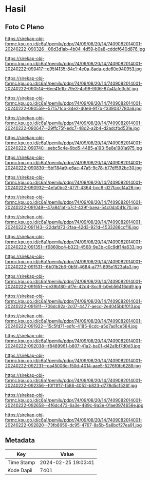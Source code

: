 # Hasil

## Foto C Plano

https://sirekap-obj-formc.kpu.go.id/c6a1/pemilu/pdpr/74/09/08/20/14/7409082014001-20240222-090326--06d3d1ab-4b04-4d59-b0a8-cdddf640d876.jpg

https://sirekap-obj-formc.kpu.go.id/c6a1/pemilu/pdpr/74/09/08/20/14/7409082014001-20240222-090417--e95f4135-84c1-4e0a-8ada-ede60e940953.jpg

https://sirekap-obj-formc.kpu.go.id/c6a1/pemilu/pdpr/74/09/08/20/14/7409082014001-20240222-090514--6ee41e1b-79e3-4c99-9f06-87a4fafe3c5f.jpg

https://sirekap-obj-formc.kpu.go.id/c6a1/pemilu/pdpr/74/09/08/20/14/7409082014001-20240222-090559--571571cb-34e2-40e6-9f7b-f339037780a6.jpg

https://sirekap-obj-formc.kpu.go.id/c6a1/pemilu/pdpr/74/09/08/20/14/7409082014001-20240222-090647--29ffc75f-edc7-48d2-a2b4-d2adcfbd531e.jpg

https://sirekap-obj-formc.kpu.go.id/c6a1/pemilu/pdpr/74/09/08/20/14/7409082014001-20240222-090740--eebc5c4e-9bd5-4485-a193-5e8e1981a975.jpg

https://sirekap-obj-formc.kpu.go.id/c6a1/pemilu/pdpr/74/09/08/20/14/7409082014001-20240222-090830--5bf184a9-e6ac-47a5-9c78-b77df592bc30.jpg

https://sirekap-obj-formc.kpu.go.id/c6a1/pemilu/pdpr/74/09/08/20/14/7409082014001-20240222-090932--4efa0bc2-477f-4364-bcc6-d27faccf4a26.jpg

https://sirekap-obj-formc.kpu.go.id/c6a1/pemilu/pdpr/74/09/08/20/14/7409082014001-20240222-091049--47a841af-b7cf-439f-baea-54c0da041c70.jpg

https://sirekap-obj-formc.kpu.go.id/c6a1/pemilu/pdpr/74/09/08/20/14/7409082014001-20240222-091143--22dafd73-2faa-42d3-921d-4533288ccf16.jpg

https://sirekap-obj-formc.kpu.go.id/c6a1/pemilu/pdpr/74/09/08/20/14/7409082014001-20240222-091351--f6860bc4-b323-4568-9e3b-c0c9df14a633.jpg

https://sirekap-obj-formc.kpu.go.id/c6a1/pemilu/pdpr/74/09/08/20/14/7409082014001-20240222-091531--6b01b2b6-0b5f-4684-a77f-895e1523afa3.jpg

https://sirekap-obj-formc.kpu.go.id/c6a1/pemilu/pdpr/74/09/08/20/14/7409082014001-20240222-091651--ce39b180-df7e-42d4-8cc9-b0eb56416dd9.jpg

https://sirekap-obj-formc.kpu.go.id/c6a1/pemilu/pdpr/74/09/08/20/14/7409082014001-20240222-091811--706dc92a-2c07-4477-aecd-2e4045bbf013.jpg

https://sirekap-obj-formc.kpu.go.id/c6a1/pemilu/pdpr/74/09/08/20/14/7409082014001-20240222-091922--15c5fd71-edfc-4185-8cdc-a5d7ad1ce584.jpg

https://sirekap-obj-formc.kpu.go.id/c6a1/pemilu/pdpr/74/09/08/20/14/7409082014001-20240222-092038--f8489961-b807-41a2-ba01-d42a1bf7d0d3.jpg

https://sirekap-obj-formc.kpu.go.id/c6a1/pemilu/pdpr/74/09/08/20/14/7409082014001-20240222-092231--ca45006e-f50d-4014-aae5-5276f0fc6289.jpg

https://sirekap-obj-formc.kpu.go.id/c6a1/pemilu/pdpr/74/09/08/20/14/7409082014001-20240222-092356--f0f11f17-f586-4052-b823-d778d5c1526f.jpg

https://sirekap-obj-formc.kpu.go.id/c6a1/pemilu/pdpr/74/09/08/20/14/7409082014001-20240222-092658--4f6dc473-6a3e-489c-9a3e-01ae0974656e.jpg

https://sirekap-obj-formc.kpu.go.id/c6a1/pemilu/pdpr/74/09/08/20/14/7409082014001-20240222-092820--73fb8659-dc95-4767-8a5b-5a8bdf27ea91.jpg


## Metadata

| Key        | Value               |
| ---------- | ------------------- |
| Time Stamp | 2024-02-25 19:03:41 |
| Kode Dapil | 7401                |



